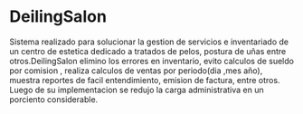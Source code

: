 # DeilingSalon
Sistema realizado para solucionar la gestion de servicios e inventariado de un centro de estetica dedicado a tratados de pelos, postura de uñas entre otros.DeilingSalon elimino los errores en inventario, evito calculos de sueldo por comision , realiza calculos de ventas por periodo(dia ,mes año), muestra reportes de facil entendimiento, emision de factura, entre otros. Luego de su implementacion se redujo la carga administrativa en un porciento considerable.
